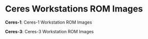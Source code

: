# Ceres Workstations ROM Images

**Ceres-1**: Ceres-1 Workstation ROM Images

**Ceres-3**: Ceres-3 Workstation ROM Images
